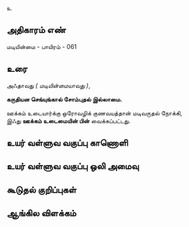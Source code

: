 உ


## அதிகாரம் எண்

மடியின்மை - பாயிரம் - 061
## உரை

அஃதாவது _( மடியின்மையாவது )_,  

**கருதியன செங்யுங்கால் சோம்புதல் இல்லாமை.**   

ஊக்கம் உடையார்க்கு ஒரோவழிக் குணவயத்தான் மடிவருதல் நோக்கி,  
இஃது **ஊக்கம் உடைமையின் பின்** வைக்கப்பட்டது.


## உயர் வள்ளுவ வகுப்பு காணொளி


## உயர் வள்ளுவ வகுப்பு ஒலி அமைவு 


## கூடுதல் குறிப்புகள்


## ஆங்கில விளக்கம்

